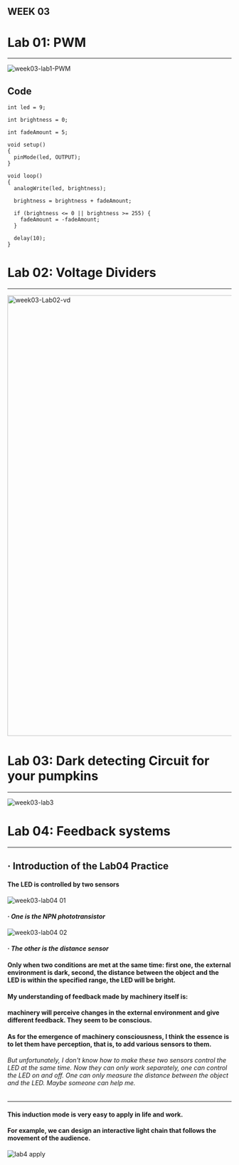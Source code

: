 ## WEEK 03

# Lab 01: PWM
--------

![week03-lab1-PWM](https://user-images.githubusercontent.com/92034503/141824863-32786252-3abd-42a3-9976-cb141f36952b.gif)

## Code


`int led = 9;`

`int brightness = 0;`

`int fadeAmount = 5;`

```
void setup()
{
  pinMode(led, OUTPUT);
}
```
```
void loop()
{
  analogWrite(led, brightness);
  
  brightness = brightness + fadeAmount;
  
  if (brightness <= 0 || brightness >= 255) {
    fadeAmount = -fadeAmount;
  }
  
  delay(10);
}
```

# Lab 02: Voltage Dividers
--------

<img width="990" alt="week03-Lab02-vd" src="https://user-images.githubusercontent.com/92034503/141825659-d7278fbe-013a-4126-8406-de32e4b643bc.png">


# Lab 03: Dark detecting Circuit for your pumpkins
---------

![week03-lab3](https://user-images.githubusercontent.com/92034503/141827023-d596d683-f2dc-416a-b541-eff443d42535.gif)


# Lab 04: Feedback systems
-------

## · Introduction of the Lab04 Practice

#### **The LED is controlled by two sensors**


![week03-lab04 01](https://user-images.githubusercontent.com/92034503/141834029-44061fb6-05d1-46e4-8b43-100a1ed7cc58.gif)
#### *· One is the NPN phototransistor*
![week03-lab04 02](https://user-images.githubusercontent.com/92034503/141834048-4c02f2e2-65ed-40a8-96a5-711a2912b6e8.gif)
#### *· The other is the distance sensor*



#### Only when two conditions are met at the same time: first one, the external environment is dark, second, the distance between the object and the LED is within the specified range, the LED will be bright. 
#### My understanding of feedback made by machinery itself is: 
#### machinery will perceive changes in the external environment and give different feedback. They seem to be conscious. 
#### As for the emergence of machinery consciousness, I think the essence is to let them have perception, that is, to add various sensors to them.


###### But unfortunately, I don't know how to make these two sensors control the LED at the same time. Now they can only work separately, one can control the LED on and off. One can only measure the distance between the object and the LED. Maybe someone can help me.

--------------
#### This induction mode is very easy to apply in life and work. 
#### For example, we can design an interactive light chain that follows the movement of the audience.

![lab4 apply](https://user-images.githubusercontent.com/92034503/141835209-d6fd0c80-28a9-48ab-9e6e-e3a891376aff.gif)







